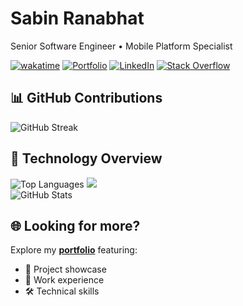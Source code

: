 # Sabin Ranabhat

Senior Software Engineer • Mobile Platform Specialist

[![wakatime](https://wakatime.com/badge/user/f0f00d81-b991-4f9f-a9cb-5677ca689281.svg)](https://wakatime.com/@f0f00d81-b991-4f9f-a9cb-5677ca689281)
[![Portfolio](https://img.shields.io/badge/Portfolio-Visit_My_Website-4CAF50)](https://sawin.com.np)
[![LinkedIn](https://img.shields.io/badge/LinkedIn-Connect-0077B5)](https://www.linkedin.com/in/sawin0/)
[![Stack Overflow](https://img.shields.io/badge/Stack_Overflow-Follow-FE7A16)](https://stackoverflow.com/users/5391008/sawin0)

## 📊 GitHub Contributions

![GitHub Streak](https://github-profile-summary-cards.vercel.app/api/cards/profile-details?username=sawin0&theme=aura_dark)

## 📱 Technology Overview

![Top Languages](https://github-profile-summary-cards.vercel.app/api/cards/repos-per-language?username=sawin0&theme=aura_dark)
![](https://github-profile-summary-cards.vercel.app/api/cards/most-commit-language?username=sawin0&theme=aura_dark)
</br>
![GitHub Stats](https://github-readme-stats.vercel.app/api?username=sawin0&show_icons=true&theme=aura_dark)

## 🌐 Looking for more?

Explore my **[portfolio](https://sawin.com.np)** featuring:

- 📱 Project showcase
- 💼 Work experience
- 🛠️ Technical skills
